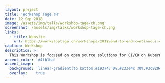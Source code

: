 ```yaml
---
layout: project
title: 'Workshop Tage CH'
date: 12 Sep 2018
image: /assets/img/talks/workshop-tage-ch.png
screenshot: /assets/img/talks/workshop-tage-ch.png
links:
  - title: Website
    url: https://workshoptage.ch/workshops/2018/end-to-end-continuous-delivery-on-kubernetes
caption: Workshop 
description: >
  This Workshop is focused on open source solutions for CI/CD on Kubernetes.
accent_color: '#4fb1ba'
accent_image:
  background: 'linear-gradient(to bottom,#193747 0%,#233e4c 30%,#3c929e 50%,#d5d5d4 70%,#cdccc8 100%)'
  overlay:    true
---
```

